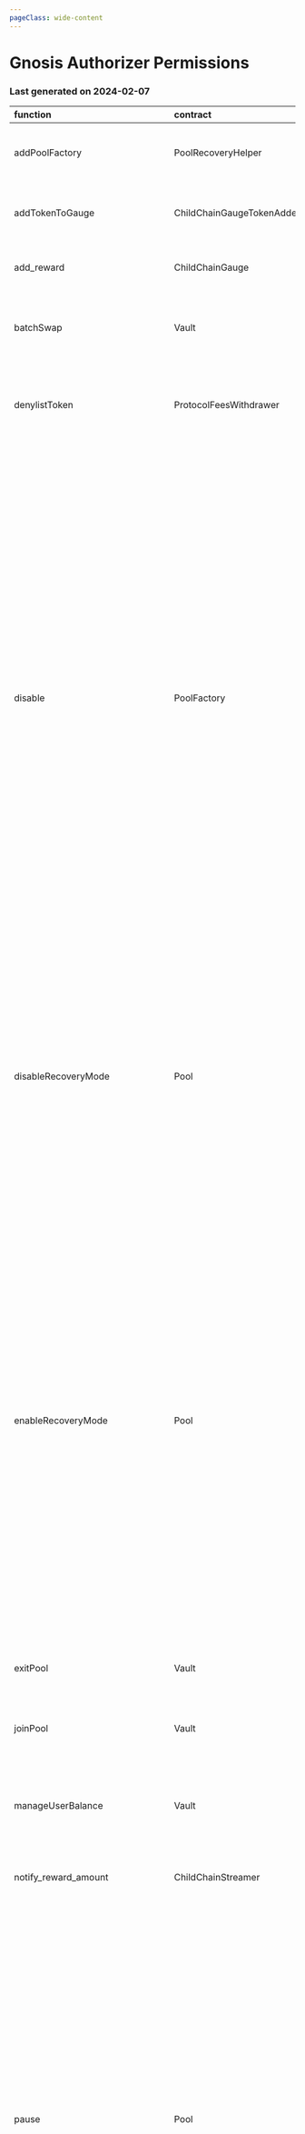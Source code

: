 ```yaml
---
pageClass: wide-content
---
```


# Gnosis Authorizer Permissions

### Last generated on 2024-02-07

| function                          | contract                       | callerNames                                                                                                                             | callerAddresses                                                                                                                                                                                                                                                                                                                                                                | deployments                                                                                                                                                                                                                                                                                                                                                                                                                                                                                                                                                                                                                                                                                                                                                                                                                                                                                                                                                                                                                                                                                                                                                                                                                                                                                                                                                                                                                                                                                                                                                                                                                                                                                  | description                                                                                                                                                                                                                                                      |
|:----------------------------------|:-------------------------------|:----------------------------------------------------------------------------------------------------------------------------------------|:-------------------------------------------------------------------------------------------------------------------------------------------------------------------------------------------------------------------------------------------------------------------------------------------------------------------------------------------------------------------------------|:---------------------------------------------------------------------------------------------------------------------------------------------------------------------------------------------------------------------------------------------------------------------------------------------------------------------------------------------------------------------------------------------------------------------------------------------------------------------------------------------------------------------------------------------------------------------------------------------------------------------------------------------------------------------------------------------------------------------------------------------------------------------------------------------------------------------------------------------------------------------------------------------------------------------------------------------------------------------------------------------------------------------------------------------------------------------------------------------------------------------------------------------------------------------------------------------------------------------------------------------------------------------------------------------------------------------------------------------------------------------------------------------------------------------------------------------------------------------------------------------------------------------------------------------------------------------------------------------------------------------------------------------------------------------------------------------|:-----------------------------------------------------------------------------------------------------------------------------------------------------------------------------------------------------------------------------------------------------------------|
| addPoolFactory                    | PoolRecoveryHelper             | ['multisigs/blabs_ops']                                                                                                                 | ['[0x955556b002d05c7B31a9394c10897c1DA19eAEab](https://gnosisscan.io/address/0x955556b002d05c7B31a9394c10897c1DA19eAEab)']                                                                                                                                                                                                                                                     | ['[20221123-pool-recovery-helper](https://github.com/balancer/balancer-deployments/blob/master/tasks/20221123-pool-recovery-helper)']                                                                                                                                                                                                                                                                                                                                                                                                                                                                                                                                                                                                                                                                                                                                                                                                                                                                                                                                                                                                                                                                                                                                                                                                                                                                                                                                                                                                                                                                                                                                                        | Adds a Pool Factory and all pools it created to the [poolRecoveryHelper](https://forum.balancer.fi/t/bip-121-permission-granting-recovery-mode/4045#grant-the-following-roles-to-the-balancer-labs-ops-multisigs-on-each-network-5) for monitoring.              |
| addTokenToGauge                   | ChildChainGaugeTokenAdder      | ['multisigs/lm']                                                                                                                        | ['[0x14969B55a675d13a1700F71A37511bc22D90155a](https://gnosisscan.io/address/0x14969B55a675d13a1700F71A37511bc22D90155a)']                                                                                                                                                                                                                                                     | ['[20220527-child-chain-gauge-token-adder](https://github.com/balancer/balancer-deployments/blob/master/tasks/20220527-child-chain-gauge-token-adder)']                                                                                                                                                                                                                                                                                                                                                                                                                                                                                                                                                                                                                                                                                                                                                                                                                                                                                                                                                                                                                                                                                                                                                                                                                                                                                                                                                                                                                                                                                                                                      | Whitelists a new token to be used as a reward token for a particular gauge.                                                                                                                                                                                      |
| add_reward                        | ChildChainGauge                | ['multisigs/lm']                                                                                                                        | ['[0x14969B55a675d13a1700F71A37511bc22D90155a](https://gnosisscan.io/address/0x14969B55a675d13a1700F71A37511bc22D90155a)']                                                                                                                                                                                                                                                     | ['[20230316-child-chain-gauge-factory-v2](https://github.com/balancer/balancer-deployments/blob/master/tasks/20230316-child-chain-gauge-factory-v2)']                                                                                                                                                                                                                                                                                                                                                                                                                                                                                                                                                                                                                                                                                                                                                                                                                                                                                                                                                                                                                                                                                                                                                                                                                                                                                                                                                                                                                                                                                                                                        | Enables a reward token for direct incentives on a gauge.                                                                                                                                                                                                         |
| batchSwap                         | Vault                          | ['20230314-batch-relayer-v5/BalancerRelayer', '20220916-batch-relayer-v4/BalancerRelayer', '20231031-batch-relayer-v6/BalancerRelayer'] | ['[0x2163c2FcD0940e84B8a68991bF926eDfB0Cd926C](https://gnosisscan.io/address/0x2163c2FcD0940e84B8a68991bF926eDfB0Cd926C)', '[0x3536fD480CA495Ac91E698A703248A8915c137a3](https://gnosisscan.io/address/0x3536fD480CA495Ac91E698A703248A8915c137a3)', '[0xeF606F58A4FD0fCcb066c6203d0994694d3eB2D3](https://gnosisscan.io/address/0xeF606F58A4FD0fCcb066c6203d0994694d3eB2D3)'] | ['[20210418-vault](https://github.com/balancer/balancer-deployments/blob/master/tasks/20210418-vault)']                                                                                                                                                                                                                                                                                                                                                                                                                                                                                                                                                                                                                                                                                                                                                                                                                                                                                                                                                                                                                                                                                                                                                                                                                                                                                                                                                                                                                                                                                                                                                                                      | Allow a relayer to make a multihop trade or source liquidity from multiple pools on a users behalf.  [Relayer permissions notes](https://github.com/BalancerMaxis/multisig-ops/blob/staging/docs/Authorizer/vault_permissions.md).                               |
| denylistToken                     | ProtocolFeesWithdrawer         | ['multisigs/emergency']                                                                                                                 | ['[0xd6110A7756080a4e3BCF4e7EBBCA8E8aDFBC9962](https://gnosisscan.io/address/0xd6110A7756080a4e3BCF4e7EBBCA8E8aDFBC9962)']                                                                                                                                                                                                                                                     | ['[20220517-protocol-fee-withdrawer](https://github.com/balancer/balancer-deployments/blob/master/tasks/20220517-protocol-fee-withdrawer)']                                                                                                                                                                                                                                                                                                                                                                                                                                                                                                                                                                                                                                                                                                                                                                                                                                                                                                                                                                                                                                                                                                                                                                                                                                                                                                                                                                                                                                                                                                                                                  | Adds a token to the ProtocolFeeWithdrawer deny list which prevents the withdrawal of that token from the ProtocolFeeCollector.                                                                                                                                   |
| disable                           | PoolFactory                    | ['multisigs/emergency', 'multisigs/dao']                                                                                                | ['[0x2a5AEcE0bb9EfFD7608213AE1745873385515c18](https://gnosisscan.io/address/0x2a5AEcE0bb9EfFD7608213AE1745873385515c18)', '[0xd6110A7756080a4e3BCF4e7EBBCA8E8aDFBC9962](https://gnosisscan.io/address/0xd6110A7756080a4e3BCF4e7EBBCA8E8aDFBC9962)']                                                                                                                           | ['[20221207-aave-rebalanced-linear-pool-v3](https://github.com/balancer/balancer-deployments/blob/master/tasks/20221207-aave-rebalanced-linear-pool-v3)', '[20230410-aave-linear-pool-v5](https://github.com/balancer/balancer-deployments/blob/master/tasks/20230410-aave-linear-pool-v5)', '[20230206-composable-stable-pool-v3](https://github.com/balancer/balancer-deployments/blob/master/tasks/20230206-composable-stable-pool-v3)', '[20230411-managed-pool-v2](https://github.com/balancer/balancer-deployments/blob/master/tasks/20230411-managed-pool-v2)', '[20230320-composable-stable-pool-v4](https://github.com/balancer/balancer-deployments/blob/master/tasks/20230320-composable-stable-pool-v4)', '[20230711-composable-stable-pool-v5](https://github.com/balancer/balancer-deployments/blob/master/tasks/20230711-composable-stable-pool-v5)', '[20230320-weighted-pool-v4](https://github.com/balancer/balancer-deployments/blob/master/tasks/20230320-weighted-pool-v4)', '[20220908-weighted-pool-v2](https://github.com/balancer/balancer-deployments/blob/master/tasks/20220908-weighted-pool-v2)', '[20220609-stable-pool-v2](https://github.com/balancer/balancer-deployments/blob/master/tasks/20220609-stable-pool-v2)', '[20230206-aave-rebalanced-linear-pool-v4](https://github.com/balancer/balancer-deployments/blob/master/tasks/20230206-aave-rebalanced-linear-pool-v4)', '[20221122-composable-stable-pool-v2](https://github.com/balancer/balancer-deployments/blob/master/tasks/20221122-composable-stable-pool-v2)', '[20230206-weighted-pool-v3](https://github.com/balancer/balancer-deployments/blob/master/tasks/20230206-weighted-pool-v3)'] | Disables new creation of pools from a pool factory.                                                                                                                                                                                                              |
| disableRecoveryMode               | Pool                           | ['multisigs/emergency']                                                                                                                 | ['[0xd6110A7756080a4e3BCF4e7EBBCA8E8aDFBC9962](https://gnosisscan.io/address/0xd6110A7756080a4e3BCF4e7EBBCA8E8aDFBC9962)']                                                                                                                                                                                                                                                     | ['[20230206-composable-stable-pool-v3](https://github.com/balancer/balancer-deployments/blob/master/tasks/20230206-composable-stable-pool-v3)', '[20230320-composable-stable-pool-v4](https://github.com/balancer/balancer-deployments/blob/master/tasks/20230320-composable-stable-pool-v4)', '[20230711-composable-stable-pool-v5](https://github.com/balancer/balancer-deployments/blob/master/tasks/20230711-composable-stable-pool-v5)', '[20230320-weighted-pool-v4](https://github.com/balancer/balancer-deployments/blob/master/tasks/20230320-weighted-pool-v4)', '[20221122-composable-stable-pool-v2](https://github.com/balancer/balancer-deployments/blob/master/tasks/20221122-composable-stable-pool-v2)', '[20230206-weighted-pool-v3](https://github.com/balancer/balancer-deployments/blob/master/tasks/20230206-weighted-pool-v3)']                                                                                                                                                                                                                                                                                                                                                                                                                                                                                                                                                                                                                                                                                                                                                                                                                                       | Removes a pool from [Recovery Mode](https://medium.com/@0xSkly/inside-balancer-code-recoverymode-9af34ce5ab72).                                                                                                                                                  |
| enableRecoveryMode                | Pool                           | ['multisigs/emergency', '20221123-pool-recovery-helper/PoolRecoveryHelper', 'multisigs/dao']                                            | ['[0x2a5AEcE0bb9EfFD7608213AE1745873385515c18](https://gnosisscan.io/address/0x2a5AEcE0bb9EfFD7608213AE1745873385515c18)', '[0xd6110A7756080a4e3BCF4e7EBBCA8E8aDFBC9962](https://gnosisscan.io/address/0xd6110A7756080a4e3BCF4e7EBBCA8E8aDFBC9962)', '[0xc3ccacE87f6d3A81724075ADcb5ddd85a8A1bB68](https://gnosisscan.io/address/0xc3ccacE87f6d3A81724075ADcb5ddd85a8A1bB68)'] | ['[20221207-aave-rebalanced-linear-pool-v3](https://github.com/balancer/balancer-deployments/blob/master/tasks/20221207-aave-rebalanced-linear-pool-v3)', '[20230410-aave-linear-pool-v5](https://github.com/balancer/balancer-deployments/blob/master/tasks/20230410-aave-linear-pool-v5)', '[20230206-composable-stable-pool-v3](https://github.com/balancer/balancer-deployments/blob/master/tasks/20230206-composable-stable-pool-v3)', '[20230411-managed-pool-v2](https://github.com/balancer/balancer-deployments/blob/master/tasks/20230411-managed-pool-v2)', '[20230206-weighted-pool-v3](https://github.com/balancer/balancer-deployments/blob/master/tasks/20230206-weighted-pool-v3)', '[20230320-composable-stable-pool-v4](https://github.com/balancer/balancer-deployments/blob/master/tasks/20230320-composable-stable-pool-v4)', '[20230711-composable-stable-pool-v5](https://github.com/balancer/balancer-deployments/blob/master/tasks/20230711-composable-stable-pool-v5)', '[20230320-weighted-pool-v4](https://github.com/balancer/balancer-deployments/blob/master/tasks/20230320-weighted-pool-v4)', '[20221122-composable-stable-pool-v2](https://github.com/balancer/balancer-deployments/blob/master/tasks/20221122-composable-stable-pool-v2)', '[20230206-aave-rebalanced-linear-pool-v4](https://github.com/balancer/balancer-deployments/blob/master/tasks/20230206-aave-rebalanced-linear-pool-v4)']                                                                                                                                                                                                                                                       | Puts a pool into [Recovery Mode](https://medium.com/@0xSkly/inside-balancer-code-recoverymode-9af34ce5ab72).                                                                                                                                                     |
| exitPool                          | Vault                          | ['20230314-batch-relayer-v5/BalancerRelayer', '20220916-batch-relayer-v4/BalancerRelayer', '20231031-batch-relayer-v6/BalancerRelayer'] | ['[0x2163c2FcD0940e84B8a68991bF926eDfB0Cd926C](https://gnosisscan.io/address/0x2163c2FcD0940e84B8a68991bF926eDfB0Cd926C)', '[0x3536fD480CA495Ac91E698A703248A8915c137a3](https://gnosisscan.io/address/0x3536fD480CA495Ac91E698A703248A8915c137a3)', '[0xeF606F58A4FD0fCcb066c6203d0994694d3eB2D3](https://gnosisscan.io/address/0xeF606F58A4FD0fCcb066c6203d0994694d3eB2D3)'] | ['[20210418-vault](https://github.com/balancer/balancer-deployments/blob/master/tasks/20210418-vault)']                                                                                                                                                                                                                                                                                                                                                                                                                                                                                                                                                                                                                                                                                                                                                                                                                                                                                                                                                                                                                                                                                                                                                                                                                                                                                                                                                                                                                                                                                                                                                                                      | Allow a relayer to remove liquidity from a pool on the user's behalf.  [Relayer permissions notes](https://github.com/BalancerMaxis/multisig-ops/blob/staging/docs/Authorizer/vault_permissions.md).                                                             |
| joinPool                          | Vault                          | ['20230314-batch-relayer-v5/BalancerRelayer', '20220916-batch-relayer-v4/BalancerRelayer', '20231031-batch-relayer-v6/BalancerRelayer'] | ['[0x2163c2FcD0940e84B8a68991bF926eDfB0Cd926C](https://gnosisscan.io/address/0x2163c2FcD0940e84B8a68991bF926eDfB0Cd926C)', '[0x3536fD480CA495Ac91E698A703248A8915c137a3](https://gnosisscan.io/address/0x3536fD480CA495Ac91E698A703248A8915c137a3)', '[0xeF606F58A4FD0fCcb066c6203d0994694d3eB2D3](https://gnosisscan.io/address/0xeF606F58A4FD0fCcb066c6203d0994694d3eB2D3)'] | ['[20210418-vault](https://github.com/balancer/balancer-deployments/blob/master/tasks/20210418-vault)']                                                                                                                                                                                                                                                                                                                                                                                                                                                                                                                                                                                                                                                                                                                                                                                                                                                                                                                                                                                                                                                                                                                                                                                                                                                                                                                                                                                                                                                                                                                                                                                      | Allow a relayer to add liquidity to a pool on the user's behalf.   [Relayer permissions notes](https://github.com/BalancerMaxis/multisig-ops/blob/staging/docs/Authorizer/vault_permissions.md).                                                                 |
| manageUserBalance                 | Vault                          | ['20230314-batch-relayer-v5/BalancerRelayer', '20220916-batch-relayer-v4/BalancerRelayer', '20231031-batch-relayer-v6/BalancerRelayer'] | ['[0x2163c2FcD0940e84B8a68991bF926eDfB0Cd926C](https://gnosisscan.io/address/0x2163c2FcD0940e84B8a68991bF926eDfB0Cd926C)', '[0x3536fD480CA495Ac91E698A703248A8915c137a3](https://gnosisscan.io/address/0x3536fD480CA495Ac91E698A703248A8915c137a3)', '[0xeF606F58A4FD0fCcb066c6203d0994694d3eB2D3](https://gnosisscan.io/address/0xeF606F58A4FD0fCcb066c6203d0994694d3eB2D3)'] | ['[20210418-vault](https://github.com/balancer/balancer-deployments/blob/master/tasks/20210418-vault)']                                                                                                                                                                                                                                                                                                                                                                                                                                                                                                                                                                                                                                                                                                                                                                                                                                                                                                                                                                                                                                                                                                                                                                                                                                                                                                                                                                                                                                                                                                                                                                                      | Utilize existing Vault allowances and internal balances so that a user does not have to re-approve the new relayer for each token. [Relayer permissions notes](https://github.com/BalancerMaxis/multisig-ops/blob/staging/docs/Authorizer/vault_permissions.md). |
| notify_reward_amount              | ChildChainStreamer             | ['multisigs/blabs_ops']                                                                                                                 | ['[0x955556b002d05c7B31a9394c10897c1DA19eAEab](https://gnosisscan.io/address/0x955556b002d05c7B31a9394c10897c1DA19eAEab)']                                                                                                                                                                                                                                                     | ['[20220413-child-chain-gauge-factory](https://github.com/balancer/balancer-deployments/blob/master/tasks/20220413-child-chain-gauge-factory)']                                                                                                                                                                                                                                                                                                                                                                                                                                                                                                                                                                                                                                                                                                                                                                                                                                                                                                                                                                                                                                                                                                                                                                                                                                                                                                                                                                                                                                                                                                                                              | Begins a seven day distribution of token rewards.                                                                                                                                                                                                                |
| pause                             | Pool                           | ['multisigs/emergency']                                                                                                                 | ['[0xd6110A7756080a4e3BCF4e7EBBCA8E8aDFBC9962](https://gnosisscan.io/address/0xd6110A7756080a4e3BCF4e7EBBCA8E8aDFBC9962)']                                                                                                                                                                                                                                                     | ['[20221207-aave-rebalanced-linear-pool-v3](https://github.com/balancer/balancer-deployments/blob/master/tasks/20221207-aave-rebalanced-linear-pool-v3)', '[20230410-aave-linear-pool-v5](https://github.com/balancer/balancer-deployments/blob/master/tasks/20230410-aave-linear-pool-v5)', '[20230206-composable-stable-pool-v3](https://github.com/balancer/balancer-deployments/blob/master/tasks/20230206-composable-stable-pool-v3)', '[20230411-managed-pool-v2](https://github.com/balancer/balancer-deployments/blob/master/tasks/20230411-managed-pool-v2)', '[20230206-weighted-pool-v3](https://github.com/balancer/balancer-deployments/blob/master/tasks/20230206-weighted-pool-v3)', '[20230320-composable-stable-pool-v4](https://github.com/balancer/balancer-deployments/blob/master/tasks/20230320-composable-stable-pool-v4)', '[20230711-composable-stable-pool-v5](https://github.com/balancer/balancer-deployments/blob/master/tasks/20230711-composable-stable-pool-v5)', '[20230320-weighted-pool-v4](https://github.com/balancer/balancer-deployments/blob/master/tasks/20230320-weighted-pool-v4)', '[20221122-composable-stable-pool-v2](https://github.com/balancer/balancer-deployments/blob/master/tasks/20221122-composable-stable-pool-v2)', '[20230206-aave-rebalanced-linear-pool-v4](https://github.com/balancer/balancer-deployments/blob/master/tasks/20230206-aave-rebalanced-linear-pool-v4)']                                                                                                                                                                                                                                                       | Stops trading in a pool.  Proportinal withdraws are still possible.                                                                                                                                                                                              |
| registerProtocolId                | ProtocolIdRegistry             | ['multisigs/lm']                                                                                                                        | ['[0x14969B55a675d13a1700F71A37511bc22D90155a](https://gnosisscan.io/address/0x14969B55a675d13a1700F71A37511bc22D90155a)']                                                                                                                                                                                                                                                     | ['[20230223-protocol-id-registry](https://github.com/balancer/balancer-deployments/blob/master/tasks/20230223-protocol-id-registry)']                                                                                                                                                                                                                                                                                                                                                                                                                                                                                                                                                                                                                                                                                                                                                                                                                                                                                                                                                                                                                                                                                                                                                                                                                                                                                                                                                                                                                                                                                                                                                        | Registers a protocol in the linear pool protocol registry.                                                                                                                                                                                                       |
| removePoolFactory                 | PoolRecoveryHelper             | ['multisigs/blabs_ops']                                                                                                                 | ['[0x955556b002d05c7B31a9394c10897c1DA19eAEab](https://gnosisscan.io/address/0x955556b002d05c7B31a9394c10897c1DA19eAEab)']                                                                                                                                                                                                                                                     | ['[20221123-pool-recovery-helper](https://github.com/balancer/balancer-deployments/blob/master/tasks/20221123-pool-recovery-helper)']                                                                                                                                                                                                                                                                                                                                                                                                                                                                                                                                                                                                                                                                                                                                                                                                                                                                                                                                                                                                                                                                                                                                                                                                                                                                                                                                                                                                                                                                                                                                                        | Removes a Pool Factory and all pools it created to the [poolRecoveryHelper](https://forum.balancer.fi/t/bip-121-permission-granting-recovery-mode/4045#grant-the-following-roles-to-the-balancer-labs-ops-multisigs-on-each-network-5) for monitoring.           |
| renameProtocolId                  | ProtocolIdRegistry             | ['multisigs/lm']                                                                                                                        | ['[0x14969B55a675d13a1700F71A37511bc22D90155a](https://gnosisscan.io/address/0x14969B55a675d13a1700F71A37511bc22D90155a)']                                                                                                                                                                                                                                                     | ['[20230223-protocol-id-registry](https://github.com/balancer/balancer-deployments/blob/master/tasks/20230223-protocol-id-registry)']                                                                                                                                                                                                                                                                                                                                                                                                                                                                                                                                                                                                                                                                                                                                                                                                                                                                                                                                                                                                                                                                                                                                                                                                                                                                                                                                                                                                                                                                                                                                                        | Rename a protocolId in the linear pool protocol registry.                                                                                                                                                                                                        |
| setFeeTypePercentage              | ProtocolFeePercentagesProvider | ['multisigs/dao']                                                                                                                       | ['[0x2a5AEcE0bb9EfFD7608213AE1745873385515c18](https://gnosisscan.io/address/0x2a5AEcE0bb9EfFD7608213AE1745873385515c18)']                                                                                                                                                                                                                                                     | ['[20220725-protocol-fee-percentages-provider](https://github.com/balancer/balancer-deployments/blob/master/tasks/20220725-protocol-fee-percentages-provider)']                                                                                                                                                                                                                                                                                                                                                                                                                                                                                                                                                                                                                                                                                                                                                                                                                                                                                                                                                                                                                                                                                                                                                                                                                                                                                                                                                                                                                                                                                                                              | Sets the protocol fee for a particular fee type for this deployment.                                                                                                                                                                                             |
| setFlashLoanFeePercentage         | ProtocolFeesCollector          | ['20220725-protocol-fee-percentages-provider/ProtocolFeePercentagesProvider']                                                           | ['[0x41B953164995c11C81DA73D212ED8Af25741b7Ac](https://gnosisscan.io/address/0x41B953164995c11C81DA73D212ED8Af25741b7Ac)']                                                                                                                                                                                                                                                     | ['[20210418-vault](https://github.com/balancer/balancer-deployments/blob/master/tasks/20210418-vault)']                                                                                                                                                                                                                                                                                                                                                                                                                                                                                                                                                                                                                                                                                                                                                                                                                                                                                                                                                                                                                                                                                                                                                                                                                                                                                                                                                                                                                                                                                                                                                                                      | Sets the protocol fee charged on flash loans for this deployment.                                                                                                                                                                                                |
| setPaused                         | Vault                          | ['multisigs/emergency']                                                                                                                 | ['[0xd6110A7756080a4e3BCF4e7EBBCA8E8aDFBC9962](https://gnosisscan.io/address/0xd6110A7756080a4e3BCF4e7EBBCA8E8aDFBC9962)']                                                                                                                                                                                                                                                     | ['[20210418-vault](https://github.com/balancer/balancer-deployments/blob/master/tasks/20210418-vault)']                                                                                                                                                                                                                                                                                                                                                                                                                                                                                                                                                                                                                                                                                                                                                                                                                                                                                                                                                                                                                                                                                                                                                                                                                                                                                                                                                                                                                                                                                                                                                                                      | Stops all trading activity involving the vault.                                                                                                                                                                                                                  |
| setRelayerApproval                | Vault                          | ['20230314-batch-relayer-v5/BalancerRelayer', '20220916-batch-relayer-v4/BalancerRelayer', '20231031-batch-relayer-v6/BalancerRelayer'] | ['[0x2163c2FcD0940e84B8a68991bF926eDfB0Cd926C](https://gnosisscan.io/address/0x2163c2FcD0940e84B8a68991bF926eDfB0Cd926C)', '[0x3536fD480CA495Ac91E698A703248A8915c137a3](https://gnosisscan.io/address/0x3536fD480CA495Ac91E698A703248A8915c137a3)', '[0xeF606F58A4FD0fCcb066c6203d0994694d3eB2D3](https://gnosisscan.io/address/0xeF606F58A4FD0fCcb066c6203d0994694d3eB2D3)'] | ['[20210418-vault](https://github.com/balancer/balancer-deployments/blob/master/tasks/20210418-vault)']                                                                                                                                                                                                                                                                                                                                                                                                                                                                                                                                                                                                                                                                                                                                                                                                                                                                                                                                                                                                                                                                                                                                                                                                                                                                                                                                                                                                                                                                                                                                                                                      | Approve the relayer on the user's behalf (user must still provide a signed message). [Relayer permissions notes](https://github.com/BalancerMaxis/multisig-ops/blob/staging/docs/Authorizer/vault_permissions.md).                                               |
| setSwapFeePercentage              | Pool                           | ['multisigs/lm']                                                                                                                        | ['[0x14969B55a675d13a1700F71A37511bc22D90155a](https://gnosisscan.io/address/0x14969B55a675d13a1700F71A37511bc22D90155a)']                                                                                                                                                                                                                                                     | ['[20221207-aave-rebalanced-linear-pool-v3](https://github.com/balancer/balancer-deployments/blob/master/tasks/20221207-aave-rebalanced-linear-pool-v3)', '[20230410-aave-linear-pool-v5](https://github.com/balancer/balancer-deployments/blob/master/tasks/20230410-aave-linear-pool-v5)', '[20230206-composable-stable-pool-v3](https://github.com/balancer/balancer-deployments/blob/master/tasks/20230206-composable-stable-pool-v3)', '[20230320-composable-stable-pool-v4](https://github.com/balancer/balancer-deployments/blob/master/tasks/20230320-composable-stable-pool-v4)', '[20230711-composable-stable-pool-v5](https://github.com/balancer/balancer-deployments/blob/master/tasks/20230711-composable-stable-pool-v5)', '[20230320-weighted-pool-v4](https://github.com/balancer/balancer-deployments/blob/master/tasks/20230320-weighted-pool-v4)', '[20230206-aave-rebalanced-linear-pool-v4](https://github.com/balancer/balancer-deployments/blob/master/tasks/20230206-aave-rebalanced-linear-pool-v4)', '[20221122-composable-stable-pool-v2](https://github.com/balancer/balancer-deployments/blob/master/tasks/20221122-composable-stable-pool-v2)', '[20230206-weighted-pool-v3](https://github.com/balancer/balancer-deployments/blob/master/tasks/20230206-weighted-pool-v3)']                                                                                                                                                                                                                                                                                                                                                                                  | **Pools:** Authorize change of swap fees for pools that delegate ownership to Balancer Governance: 0xba1ba1... **Deployments**: Sets the protocol fee charged on swaps for this deployment.                                                                      |
| setSwapFeePercentage              | ProtocolFeesCollector          | ['20220725-protocol-fee-percentages-provider/ProtocolFeePercentagesProvider']                                                           | ['[0x41B953164995c11C81DA73D212ED8Af25741b7Ac](https://gnosisscan.io/address/0x41B953164995c11C81DA73D212ED8Af25741b7Ac)']                                                                                                                                                                                                                                                     | ['[20210418-vault](https://github.com/balancer/balancer-deployments/blob/master/tasks/20210418-vault)']                                                                                                                                                                                                                                                                                                                                                                                                                                                                                                                                                                                                                                                                                                                                                                                                                                                                                                                                                                                                                                                                                                                                                                                                                                                                                                                                                                                                                                                                                                                                                                                      | **Pools:** Authorize change of swap fees for pools that delegate ownership to Balancer Governance: 0xba1ba1... **Deployments**: Sets the protocol fee charged on swaps for this deployment.                                                                      |
| setTargets                        | Pool                           | ['multisigs/lm']                                                                                                                        | ['[0x14969B55a675d13a1700F71A37511bc22D90155a](https://gnosisscan.io/address/0x14969B55a675d13a1700F71A37511bc22D90155a)']                                                                                                                                                                                                                                                     | ['[20230410-aave-linear-pool-v5](https://github.com/balancer/balancer-deployments/blob/master/tasks/20230410-aave-linear-pool-v5)', '[20230206-aave-rebalanced-linear-pool-v4](https://github.com/balancer/balancer-deployments/blob/master/tasks/20230206-aave-rebalanced-linear-pool-v4)']                                                                                                                                                                                                                                                                                                                                                                                                                                                                                                                                                                                                                                                                                                                                                                                                                                                                                                                                                                                                                                                                                                                                                                                                                                                                                                                                                                                                 | Allows setting the targets of the linear pools. Targets determine the ideal amount of unwrapped tokens.                                                                                                                                                          |
| setTokenRateCacheDuration         | Pool                           | ['multisigs/dao']                                                                                                                       | ['[0x2a5AEcE0bb9EfFD7608213AE1745873385515c18](https://gnosisscan.io/address/0x2a5AEcE0bb9EfFD7608213AE1745873385515c18)']                                                                                                                                                                                                                                                     | ['[20230206-composable-stable-pool-v3](https://github.com/balancer/balancer-deployments/blob/master/tasks/20230206-composable-stable-pool-v3)', '[20230320-composable-stable-pool-v4](https://github.com/balancer/balancer-deployments/blob/master/tasks/20230320-composable-stable-pool-v4)']                                                                                                                                                                                                                                                                                                                                                                                                                                                                                                                                                                                                                                                                                                                                                                                                                                                                                                                                                                                                                                                                                                                                                                                                                                                                                                                                                                                               | Manage price caching on linear pools. See [here](https://forum.balancer.fi/t/proposal-boosted-pools-authorize-gauntlet-and-the-ballers-multisig-to-manage-pool-parameters/2400) for more details on configurable settings for linear pools.                      |
| startAmplificationParameterUpdate | Pool                           | ['multisigs/lm']                                                                                                                        | ['[0x14969B55a675d13a1700F71A37511bc22D90155a](https://gnosisscan.io/address/0x14969B55a675d13a1700F71A37511bc22D90155a)']                                                                                                                                                                                                                                                     | ['[20230206-composable-stable-pool-v3](https://github.com/balancer/balancer-deployments/blob/master/tasks/20230206-composable-stable-pool-v3)', '[20230320-composable-stable-pool-v4](https://github.com/balancer/balancer-deployments/blob/master/tasks/20230320-composable-stable-pool-v4)', '[20230711-composable-stable-pool-v5](https://github.com/balancer/balancer-deployments/blob/master/tasks/20230711-composable-stable-pool-v5)', '[20221122-composable-stable-pool-v2](https://github.com/balancer/balancer-deployments/blob/master/tasks/20221122-composable-stable-pool-v2)']                                                                                                                                                                                                                                                                                                                                                                                                                                                                                                                                                                                                                                                                                                                                                                                                                                                                                                                                                                                                                                                                                                 | Start ramping up or down the A factor of a stableswap pool that delegated ownership to Balancer Governance: 0xba1ba1...                                                                                                                                          |
| stopAmplificationParameterUpdate  | Pool                           | ['multisigs/lm']                                                                                                                        | ['[0x14969B55a675d13a1700F71A37511bc22D90155a](https://gnosisscan.io/address/0x14969B55a675d13a1700F71A37511bc22D90155a)']                                                                                                                                                                                                                                                     | ['[20230206-composable-stable-pool-v3](https://github.com/balancer/balancer-deployments/blob/master/tasks/20230206-composable-stable-pool-v3)', '[20230320-composable-stable-pool-v4](https://github.com/balancer/balancer-deployments/blob/master/tasks/20230320-composable-stable-pool-v4)', '[20230711-composable-stable-pool-v5](https://github.com/balancer/balancer-deployments/blob/master/tasks/20230711-composable-stable-pool-v5)', '[20221122-composable-stable-pool-v2](https://github.com/balancer/balancer-deployments/blob/master/tasks/20221122-composable-stable-pool-v2)']                                                                                                                                                                                                                                                                                                                                                                                                                                                                                                                                                                                                                                                                                                                                                                                                                                                                                                                                                                                                                                                                                                 | Stop A-factor change leaving the A-Factor at its currently set value on a stableswap pool that delegated ownership to Balancer Governance: 0xba1ba1...                                                                                                           |
| swap                              | Vault                          | ['20230314-batch-relayer-v5/BalancerRelayer', '20220916-batch-relayer-v4/BalancerRelayer', '20231031-batch-relayer-v6/BalancerRelayer'] | ['[0x2163c2FcD0940e84B8a68991bF926eDfB0Cd926C](https://gnosisscan.io/address/0x2163c2FcD0940e84B8a68991bF926eDfB0Cd926C)', '[0x3536fD480CA495Ac91E698A703248A8915c137a3](https://gnosisscan.io/address/0x3536fD480CA495Ac91E698A703248A8915c137a3)', '[0xeF606F58A4FD0fCcb066c6203d0994694d3eB2D3](https://gnosisscan.io/address/0xeF606F58A4FD0fCcb066c6203d0994694d3eB2D3)'] | ['[20210418-vault](https://github.com/balancer/balancer-deployments/blob/master/tasks/20210418-vault)']                                                                                                                                                                                                                                                                                                                                                                                                                                                                                                                                                                                                                                                                                                                                                                                                                                                                                                                                                                                                                                                                                                                                                                                                                                                                                                                                                                                                                                                                                                                                                                                      | Allow a relayer to trade within a single pool on the user's behalf. [Relayer permissions notes](https://github.com/BalancerMaxis/multisig-ops/blob/staging/docs/Authorizer/vault_permissions.md).                                                                |
| withdrawCollectedFees             | ProtocolFeesCollector          | ['20220517-protocol-fee-withdrawer/ProtocolFeesWithdrawer']                                                                             | ['[0xdAE7e32ADc5d490a43cCba1f0c736033F2b4eFca](https://gnosisscan.io/address/0xdAE7e32ADc5d490a43cCba1f0c736033F2b4eFca)']                                                                                                                                                                                                                                                     | ['[20210418-vault](https://github.com/balancer/balancer-deployments/blob/master/tasks/20210418-vault)']                                                                                                                                                                                                                                                                                                                                                                                                                                                                                                                                                                                                                                                                                                                                                                                                                                                                                                                                                                                                                                                                                                                                                                                                                                                                                                                                                                                                                                                                                                                                                                                      | Allows the withdrawal of collected protocol fees.                                                                                                                                                                                                                |
| withdrawCollectedFees             | ProtocolFeesWithdrawer         | ['mimic/smartvault', 'multisigs/lm']                                                                                                    | ['[0x94Dd9C6152a2A0BBcB52d3297b723A6F01D5F9f7](https://gnosisscan.io/address/0x94Dd9C6152a2A0BBcB52d3297b723A6F01D5F9f7)', '[0x14969B55a675d13a1700F71A37511bc22D90155a](https://gnosisscan.io/address/0x14969B55a675d13a1700F71A37511bc22D90155a)']                                                                                                                           | ['[20220517-protocol-fee-withdrawer](https://github.com/balancer/balancer-deployments/blob/master/tasks/20220517-protocol-fee-withdrawer)']                                                                                                                                                                                                                                                                                                                                                                                                                                                                                                                                                                                                                                                                                                                                                                                                                                                                                                                                                                                                                                                                                                                                                                                                                                                                                                                                                                                                                                                                                                                                                  | Allows the withdrawal of collected protocol fees.                                                                                                                                                                                                                |